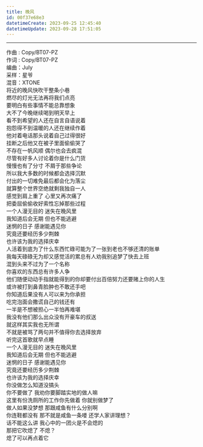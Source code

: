 ```yaml
---
title: 晚风
id: 00f37e68e3
datetimeCreate: 2023-09-25 12:45:40
datetimeUpdate: 2023-09-28 17:51:05
---
```

---

作曲 : Copy/BT07-PZ  
作词 : Copy/BT07-PZ  
编曲：July  
采样：星爷  
混音：XTONE  
将近的晚风快吹干整条小巷  
燃尽的灯光无法再将我们点亮  
要明白有些事情不能总靠想象  
大不了今晚继续喝到明天早上  
看不到希望的人还在自言自语说着  
抱怨得不到温暖的人还在继续作着  
他对着电话那头说着自己过得很好  
挂断之后他又在被子里面偷偷哭了  
不存在一帆风顺 偶尔也会去疯混  
尽管有好多人讨论着你是什么门货  
慢慢也有了分寸 不屑于那些争论  
所以我大多数的时候都会选择沉默  
付出的一切难免最后都会化为落尘  
就算整个世界空绝就剩我独自一人  
感觉到肩上重了 心里又再次痛了  
把委屈偷偷收好索性忘掉那些过程  
一个人漫无目的 迷失在晚风里  
我知道后会无期 但也不能逃避  
迷惘的日子 感谢能遇见你  
究竟还要经历多少荆棘  
也许该为我的选择庆幸  
人活着到底为了什么东西忙碌可能为了一张到老也不够还清的账单  
我每天碌碌无为却又感觉活的累总有人劝我别追梦了快去上班  
混到头来不过为了一个名称  
你喜欢的东西总有许多人争  
他们随便动动手指就能得到的你却要付出百倍努力还要赌上你的人生  
或许被打到鼻青脸肿也不敢还手吧  
你知道后果没有人可以来为你承担  
吃完泡面会撒谎自己的钱还有  
一半是不想被担心一半怕再难堪  
我没有他们那么出众没有开豪车的叔送  
就这样其实我也无所谓  
不就是被骂了两句并不值得你去选择放弃  
听完这首歌就早点睡  
一个人漫无目的 迷失在晚风里  
我知道后会无期 但也不能逃避  
迷惘的日子 感谢能遇见你  
究竟还要经历多少荆棘  
也许该为我的选择庆幸  
你没做怎么知道没搞头  
你不要做了 我劝你要脚踏实地的做人嘛  
这里有份洗厕所的工作你先做着 你就别做梦了  
做人如果没梦想 那跟咸鱼有什么分别啊  
你连鞋都没有 那不就是咸鱼一条喽 还学人家讲理想？  
话不能这么讲 我心中的一团火是不会熄的  
那把它吹熄了 不熄？  
熄了可以再点着它